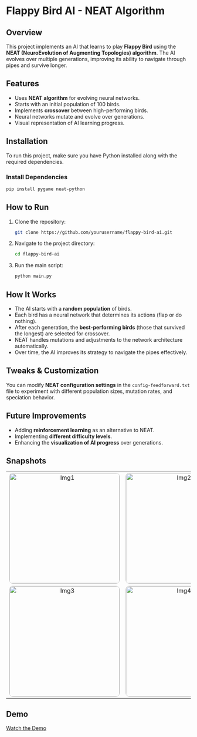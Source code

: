# Flappy Bird AI - NEAT Algorithm

## Overview
This project implements an AI that learns to play **Flappy Bird** using the **NEAT (NeuroEvolution of Augmenting Topologies) algorithm**. The AI evolves over multiple generations, improving its ability to navigate through pipes and survive longer.

## Features
- Uses **NEAT algorithm** for evolving neural networks.
- Starts with an initial population of 100 birds.
- Implements **crossover** between high-performing birds.
- Neural networks mutate and evolve over generations.
- Visual representation of AI learning progress.

## Installation
To run this project, make sure you have Python installed along with the required dependencies.

### Install Dependencies
```bash
pip install pygame neat-python
```
## How to Run
1. Clone the repository:
   ```bash
   git clone https://github.com/yourusername/flappy-bird-ai.git
2. Navigate to the project directory:
   ```bash
   cd flappy-bird-ai
3. Run the main script:
   ```bash
   python main.py
## How It Works
- The AI starts with a **random population** of birds.
- Each bird has a neural network that determines its actions (flap or do nothing).
- After each generation, the **best-performing birds** (those that survived the longest) are selected for crossover.
- NEAT handles mutations and adjustments to the network architecture automatically.
- Over time, the AI improves its strategy to navigate the pipes effectively.

## Tweaks & Customization
You can modify **NEAT configuration settings** in the `config-feedforward.txt` file to experiment with different population sizes, mutation rates, and speciation behavior.

## Future Improvements
- Adding **reinforcement learning** as an alternative to NEAT.
- Implementing **different difficulty levels**.
- Enhancing the **visualization of AI progress** over generations.

## Snapshots
<div align="center">

<table>
  <tr>
    <td align="center">
      <img src="https://github.com/user-attachments/assets/2e7a4bdb-d272-4fd8-8f7c-2a7530512111" alt="Img1" width="300" style="border:1px solid #ccc; border-radius:10px;"/>
      <br/>
    </td>
    <td align="center">
      <img src="https://github.com/user-attachments/assets/655844a0-a836-47ae-a79e-6524f7a04885" alt="Img2" width="300" style="border:1px solid #ccc; border-radius:10px;"/>
      <br/>
    </td>
  </tr>
  <tr>
    <td align="center">
      <img src="https://github.com/user-attachments/assets/0f2f65ae-cf03-4160-853d-edc273b481ed" alt="Img3" width="300" style="border:1px solid #ccc; border-radius:10px;"/>
      <br/>
    </td>
    <td align="center">
      <img src="https://github.com/user-attachments/assets/35122794-8943-4682-afbb-9feeca1c2409" alt="Img4" width="300" style="border:1px solid #ccc; border-radius:10px;"/>
      <br/>
    </td>
  </tr>
</table>

</div>

## Demo
[Watch the Demo](https://drive.google.com/file/d/1mNyq5P5Hm5k3kmofFgcWlmx4erYQlnqW/view?usp=drive_link)
